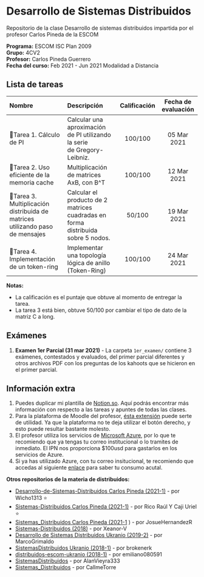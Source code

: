 # Desarrollo de Sistemas Distribuidos

Repositorio de la clase Desarrollo de sistemas distribuidos impartida por el profesor Carlos Pineda de la ESCOM  

**Programa:** ESCOM ISC Plan 2009    
**Grupo:** 4CV2  
**Profesor:** Carlos Pineda Guerrero  
**Fecha del curso:** Feb 2021 - Jun 2021 Modalidad a Distancia

## Lista de tareas
|Nombre |Descripción |Calificación|Fecha de evaluación|
:--- | :--- | :---:|:---:|
📝Tarea 1. Cálculo de PI | Calcular una aproximación de PI utilizando la serie de Gregory-Leibniz. | 100/100 | 05 Mar 2021
📝Tarea 2. Uso eficiente de la memoria cache | Multiplicación de matrices AxB, con B^T |100/100 | 12 Mar 2021
📝Tarea 3. Multiplicación distribuida de matrices utilizando paso de mensajes | Calcular el producto de 2 matrices cuadradas en forma distribuida sobre 5 nodos. | 50/100 |19 Mar 2021
📝Tarea 4. Implementación de un token-ring | Implementar una topología lógica de anillo (Token-Ring) | 100/100 |24 Mar 2021

**Notas:** 
- La calificación es el puntaje que obtuve al momento de entregar la tarea. 
- La tarea 3 está bien, obtuve 50/100 por cambiar el tipo de dato de la matriz C a long.

## Exámenes
1. **Examen 1er Parcial (31 mar 2021)** - La carpeta ``1er_examen/`` contiene 3 exámenes, contestados y evaluados, del primer parcial diferentes y otros archivos PDF con los preguntas de los kahoots que se hicieron en el primer parcial.

## Información extra
1. Puedes duplicar mi plantilla de [Notion.so](https://www.notion.so/vazpeitiah/Distribuidos-f58b0e3602124b09827a03c755974598). Aquí podrás encontrar más información con respecto a las tareas y apuntes de todas las clases.
2. Para la plataforma de Moodle del profesor, [ésta extensión](https://chrome.google.com/webstore/detail/enable-right-click-for-go/ofgdcdohlhjfdhbnfkikfeakhpojhpgm?hl=es) puede serte de utilidad. Ya que la plataforma no te deja utilizar el botón derecho, y esto puede resultar bastante molesto.
3. El profesor utiliza los servicios de [Microsoft Azure](http://azure.microsoft.com/), por lo que te recomiendo que ya tengas tu correo institucional o lo tramites de inmediato. El IPN nos proporciona $100usd para gastarlos en los servicios de Azure. 
4. Si ya has utilizado Azure, con tu correo insitucional, te recomiendo que accedas al siguiente [enlace](https://www.microsoftazuresponsorships.com/Balance) para saber tu consumo acutal.

**Otros repositorios de la materia de distribuidos:**  
- [Desarrollo-de-Sistemas-Distribuidos Carlos Pineda (2021-1)](https://github.com/Wicho1313/Desarrollo-de-Sistemas-Distribuidos)  - por Wicho1313 ⭐
- [Sistemas-Distribuidos Carlos Pineda (2021-1)](https://github.com/gren29/Sistemas-Distribuidos)  - por Rico Raúl Y Caji Uriel ⭐
- [Sistemas_Distribuidos Carlos Pineda (2021-1](https://github.com/JosueHernandezR/Sistemas_Distribuidos) ) - por JosueHernandezR
- [Sistemas-Distribuidos (2018)](https://github.com/Xeanor-V/Sistemas-Distribuidos) - por Xeanor-V
- [Desarrollo de Sistemas Distribuidos Ukranio (2019-2)](https://github.com/MarcoGrimaldo/DSD) - por MarcoGrimaldo
- [SistemasDistribuidos Ukranio (2018-1)](https://github.com/brokenerk/SistemasDistribuidos) - por brokenerk
- [distribuidos-escom-ukranio (2018-1)](https://github.com/emiliano080591/distribuidos-escom-ukranio) - por emiliano080591
- [SistemasDistribuidos](https://github.com/AlanVieyra333/SistemasDistribuidos) - por AlanVieyra333
- [Sistemas_Distribuidos](https://github.com/CallmeTorre/Sistemas_Distribuidos) - por CallmeTorre
